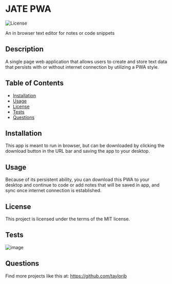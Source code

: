 # JATE PWA

![License](https://img.shields.io/badge/License-MIT-blue.svg)

An in browser text editor for notes or code snippets

## Description

A single page web application that allows users to create and store text data that persists with or without internet connection by utilizing a PWA style.

## Table of Contents

- [Installation](#installation)
- [Usage](#usage)
- [License](#license)
- [Tests](#Tests)
- [Questions](#questions)

## Installation

This app is meant to run in browser, but can be downloaded by clicking the download button in the URL bar and saving the app to your desktop.

## Usage

Because of its persistent ability, you can download this PWA to your desktop and continue to code or add notes that will be saved in app, and sync once internet connection is established. 

## License

This project is licensed under the terms of the MIT license.

## Tests

![image](https://github.com/TayloRib/PWA-text-editor/assets/123839303/ad9fb09d-0143-4c57-b354-0f7dc60d189e)

## Questions 

Find more projects like this at: https://github.com/taylorib
